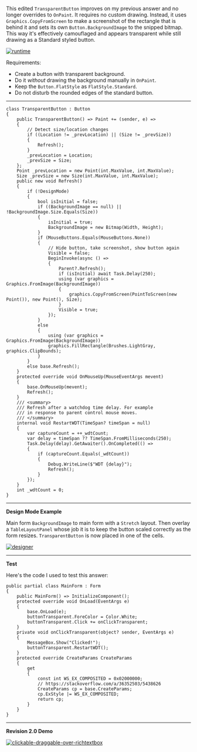 This edited `TransparentButton` improves on my previous answer and no longer overrides to `OnPaint`. It requires no custom drawing. Instead, it uses `Graphics.CopyFromScreen` to make a screenshot of the rectangle that is behind it and sets its own `Button.BackgroundImage` to the snipped bitmap. This way it's effectively camouflaged and appears transparent while still drawing as a Standard styled button.

[![runtime][1]][1]

Requirements:
- Create a button with transparent background.
- Do it _without_ drawing the background manually in `OnPaint`.
- Keep the `Button.FlatStyle` as `FlatStyle.Standard`.
- Do not disturb the rounded edges of the standard button.

***

    class TransparentButton : Button
    {        
        public TransparentButton() => Paint += (sender, e) =>
        {
            // Detect size/location changes
            if ((Location != _prevLocation) || (Size != _prevSize))
            {
                Refresh();
            }
            _prevLocation = Location;
            _prevSize = Size;
        };
        Point _prevLocation = new Point(int.MaxValue, int.MaxValue);
        Size _prevSize = new Size(int.MaxValue, int.MaxValue);
        public new void Refresh()
        {
            if (!DesignMode)
            {
                bool isInitial = false;
                if ((BackgroundImage == null) || !BackgroundImage.Size.Equals(Size))
                {
                    isInitial = true;
                    BackgroundImage = new Bitmap(Width, Height);
                }
                if (MouseButtons.Equals(MouseButtons.None))
                {
                    // Hide button, take screenshot, show button again
                    Visible = false;
                    BeginInvoke(async () =>
                    {
                        Parent?.Refresh();
                        if (isInitial) await Task.Delay(250);
                        using (var graphics = Graphics.FromImage(BackgroundImage))
                        {
                            graphics.CopyFromScreen(PointToScreen(new Point()), new Point(), Size);
                        }
                        Visible = true;
                    });
                }
                else
                {
                    using (var graphics = Graphics.FromImage(BackgroundImage))
                    graphics.FillRectangle(Brushes.LightGray, graphics.ClipBounds);
                }
            }
            else base.Refresh();
        }
        protected override void OnMouseUp(MouseEventArgs mevent)
        {
            base.OnMouseUp(mevent);
            Refresh();
        }
        /// <summary>
        /// Refresh after a watchdog time delay. For example
        /// in response to parent control mouse moves.
        /// </summary>  
        internal void RestartWDT(TimeSpan? timeSpan = null)
        {
            var captureCount = ++_wdtCount;
            var delay = timeSpan ?? TimeSpan.FromMilliseconds(250);
            Task.Delay(delay).GetAwaiter().OnCompleted(() =>
            {
                if (captureCount.Equals(_wdtCount))
                {
                    Debug.WriteLine($"WDT {delay}");
                    Refresh();
                }
            });
        }
        int _wdtCount = 0;
    }

***
**Design Mode Example**

Main form `BackgroundImage` to main form with a `Stretch` layout. Then overlay a `TableLayoutPanel` whose job it is to keep the button scaled correctly as the form resizes. `TransparentButton` is now placed in one of the cells. 

[![designer][2]][2]

***
**Test**

Here's the code I used to test this answer: 

    public partial class MainForm : Form
    {
        public MainForm() => InitializeComponent();
        protected override void OnLoad(EventArgs e)
        {
            base.OnLoad(e);
            buttonTransparent.ForeColor = Color.White;
            buttonTransparent.Click += onClickTransparent;
        }
        private void onClickTransparent(object? sender, EventArgs e)
        {
            MessageBox.Show("Clicked!");
            buttonTransparent.RestartWDT();
        }
        protected override CreateParams CreateParams
        {
            get
            {
                const int WS_EX_COMPOSITED = 0x02000000;
                // https://stackoverflow.com/a/36352503/5438626
                CreateParams cp = base.CreateParams;
                cp.ExStyle |= WS_EX_COMPOSITED;
                return cp;
            }
        }
    }

***
**Revision 2.0 Demo**

[![clickable-draggable-over-richtextbox][3]][3]


  [1]: https://i.stack.imgur.com/0w60t.png
  [2]: https://i.stack.imgur.com/XYlWr.png
  [3]: https://i.stack.imgur.com/PrYWw.png